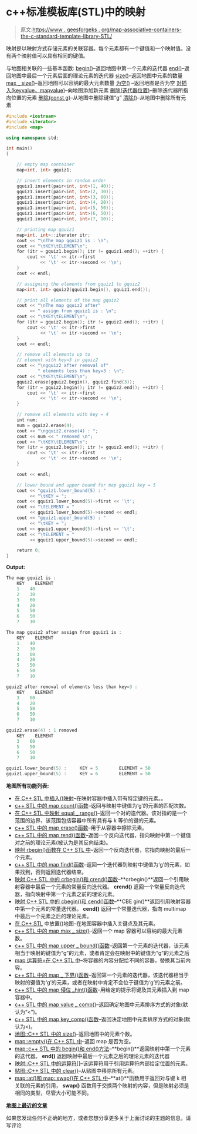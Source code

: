 # c++标准模板库(STL)中的映射

> 原文:[https://www . geesforgeks . org/map-associative-containers-the-c-standard-template-library-STL/](https://www.geeksforgeeks.org/map-associative-containers-the-c-standard-template-library-stl/)

映射是以映射方式存储元素的关联容器。每个元素都有一个键值和一个映射值。没有两个映射值可以具有相同的键值。

与地图相关联的一些基本函数:
[begin()](https://www.geeksforgeeks.org/mapbegin-end-c-stl/)–返回地图中第一个元素的迭代器
[end()](https://www.geeksforgeeks.org/mapbegin-end-c-stl/)–返回地图中最后一个元素后面的理论元素的迭代器
[size()](https://www.geeksforgeeks.org/mapsize-c-stl/)–返回地图中元素的数量
[max _ size()](https://www.geeksforgeeks.org/map-max_size-in-c-stl/)–返回地图可以容纳的最大元素数量
[为空()](https://www.geeksforgeeks.org/mapempty-c-stl/) –返回地图是否为空
[对插入(keyvalue，mapvalue)](https://www.geeksforgeeks.org/map-insert-in-c-stl/)–向地图添加新元素
[删除(迭代器位置)](https://www.geeksforgeeks.org/map-erase-function-in-c-stl/)–删除迭代器所指向位置的元素
[删除(const g)](https://www.geeksforgeeks.org/map-erase-function-in-c-stl/)–从地图中删除键值“g”
[清除()](https://www.geeksforgeeks.org/mapclear-c-stl/)–从地图中删除所有元素

```cpp
#include <iostream>
#include <iterator>
#include <map>

using namespace std;

int main()
{

    // empty map container
    map<int, int> gquiz1;

    // insert elements in random order
    gquiz1.insert(pair<int, int>(1, 40));
    gquiz1.insert(pair<int, int>(2, 30));
    gquiz1.insert(pair<int, int>(3, 60));
    gquiz1.insert(pair<int, int>(4, 20));
    gquiz1.insert(pair<int, int>(5, 50));
    gquiz1.insert(pair<int, int>(6, 50));
    gquiz1.insert(pair<int, int>(7, 10));

    // printing map gquiz1
    map<int, int>::iterator itr;
    cout << "\nThe map gquiz1 is : \n";
    cout << "\tKEY\tELEMENT\n";
    for (itr = gquiz1.begin(); itr != gquiz1.end(); ++itr) {
        cout << '\t' << itr->first
             << '\t' << itr->second << '\n';
    }
    cout << endl;

    // assigning the elements from gquiz1 to gquiz2
    map<int, int> gquiz2(gquiz1.begin(), gquiz1.end());

    // print all elements of the map gquiz2
    cout << "\nThe map gquiz2 after"
         << " assign from gquiz1 is : \n";
    cout << "\tKEY\tELEMENT\n";
    for (itr = gquiz2.begin(); itr != gquiz2.end(); ++itr) {
        cout << '\t' << itr->first
             << '\t' << itr->second << '\n';
    }
    cout << endl;

    // remove all elements up to
    // element with key=3 in gquiz2
    cout << "\ngquiz2 after removal of"
            " elements less than key=3 : \n";
    cout << "\tKEY\tELEMENT\n";
    gquiz2.erase(gquiz2.begin(), gquiz2.find(3));
    for (itr = gquiz2.begin(); itr != gquiz2.end(); ++itr) {
        cout << '\t' << itr->first
             << '\t' << itr->second << '\n';
    }

    // remove all elements with key = 4
    int num;
    num = gquiz2.erase(4);
    cout << "\ngquiz2.erase(4) : ";
    cout << num << " removed \n";
    cout << "\tKEY\tELEMENT\n";
    for (itr = gquiz2.begin(); itr != gquiz2.end(); ++itr) {
        cout << '\t' << itr->first
             << '\t' << itr->second << '\n';
    }

    cout << endl;

    // lower bound and upper bound for map gquiz1 key = 5
    cout << "gquiz1.lower_bound(5) : "
         << "\tKEY = ";
    cout << gquiz1.lower_bound(5)->first << '\t';
    cout << "\tELEMENT = "
         << gquiz1.lower_bound(5)->second << endl;
    cout << "gquiz1.upper_bound(5) : "
         << "\tKEY = ";
    cout << gquiz1.upper_bound(5)->first << '\t';
    cout << "\tELEMENT = "
         << gquiz1.upper_bound(5)->second << endl;

    return 0;
}
```

**Output:**

```cpp
The map gquiz1 is : 
    KEY    ELEMENT
    1    40
    2    30
    3    60
    4    20
    5    50
    6    50
    7    10

The map gquiz2 after assign from gquiz1 is : 
    KEY    ELEMENT
    1    40
    2    30
    3    60
    4    20
    5    50
    6    50
    7    10

gquiz2 after removal of elements less than key=3 : 
    KEY    ELEMENT
    3    60
    4    20
    5    50
    6    50
    7    10

gquiz2.erase(4) : 1 removed 
    KEY    ELEMENT
    3    60
    5    50
    6    50
    7    10

gquiz1.lower_bound(5) :     KEY = 5        ELEMENT = 50
gquiz1.upper_bound(5) :     KEY = 6        ELEMENT = 50

```

**地图所有功能列表:**

*   [在 C++ STL 中插入()映射](https://www.geeksforgeeks.org/map-insert-in-c-stl/)–在映射容器中插入带有特定键的元素。。
*   [c++ STL 中的 map count()函数](https://www.geeksforgeeks.org/map-count-function-in-c-stl/)–返回与映射中键值为‘g’的元素的匹配次数。
*   [在 C++ STL 中映射 equal _ range()](https://www.geeksforgeeks.org/map-equal_range-in-c-stl/)–返回一个对的迭代器。该对指的是一个范围的边界，该范围包括容器中所有具有与 k 等价的键的元素。
*   [c++ STL 中的 map erase()函数](https://www.geeksforgeeks.org/map-erase-function-in-c-stl/)–用于从容器中擦除元素。
*   [c++ STL 中的 map rend()函数](https://www.geeksforgeeks.org/map-rend-function-in-c-stl/)–返回一个反向迭代器，指向映射中第一个键值对之前的理论元素(被认为是其反向结束)。
*   [映射 rbegin()函数在 C++ STL 中](https://www.geeksforgeeks.org/map-rbegin-function-in-c-stl-2/)–返回一个反向迭代器，它指向映射的最后一个元素。
*   [c++ STL 中的 map find()函数](https://www.geeksforgeeks.org/map-find-function-in-c-stl/)–返回一个迭代器到映射中键值为‘g’的元素，如果找到，否则返回迭代器结束。
*   [映射 C++ STL 中的 crbegin()和 crend()函数](https://www.geeksforgeeks.org/map-crbegin-and-crend-function-in-c-stl/)–**crbegin()**返回一个引用映射容器中最后一个元素的常量反向迭代器。 **crend()** 返回一个常量反向迭代器，指向映射中第一个元素之前的理论元素。
*   [映射 C++ STL 中的 cbegin()和 cend()函数](https://www.geeksforgeeks.org/map-cbegin-and-cend-function-in-c-stl/)–**CBE gin()**返回引用映射容器中第一个元素的常量迭代器。 **cend()** 返回一个常量迭代器，指向 multimap 中最后一个元素之后的理论元素。
*   [在 C++ STL](https://www.geeksforgeeks.org/map-emplace-in-c-stl/) 中放置()地图–在地图容器中插入关键点及其元素。
*   [c++ STL 中的 map max _ size()](https://www.geeksforgeeks.org/map-max_size-in-c-stl/)–返回一个 map 容器可以容纳的最大元素数。
*   [c++ STL 中的 map upper _ bound()函数](https://www.geeksforgeeks.org/map-upper_bound-function-in-c-stl/)–返回第一个元素的迭代器，该元素相当于映射的键值为“g”的元素，或者肯定会在映射中的键值为“g”的元素之后
*   [map 运算符=在 C++ STL 中](https://www.geeksforgeeks.org/map-operator-in-c-stl/)–将容器的内容分配给不同的容器，替换其当前内容。
*   [c++ STL 中的 map _ 下界()函数](https://www.geeksforgeeks.org/map-lower_bound-function-in-c-stl/)–返回第一个元素的迭代器，该迭代器相当于映射的键值为‘g’的元素，或者在映射中肯定不会位于键值为‘g’的元素之前。
*   [c++ STL 中的 map 侵位 _hint()函数](https://www.geeksforgeeks.org/map-emplace_hint-function-in-c-stl/)–用给定的提示将键及其元素插入到 map 容器中。
*   [c++ STL 中的 map value _ comp()](https://www.geeksforgeeks.org/map-value_comp-in-c-stl/)–返回确定地图中元素排序方式的对象(默认为“<”)。
*   [c++ STL 中的 map key_comp()函数](https://www.geeksforgeeks.org/map-key_comp-function-in-c-stl/)–返回决定地图中元素排序方式的对象(默认为<)。
*   [地图::C++ STL 中的 size()](https://www.geeksforgeeks.org/mapsize-c-stl/)–返回地图中的元素个数。
*   [map::empty()在 C++ STL 中](https://www.geeksforgeeks.org/mapempty-c-stl/)–返回 map 是否为空。
*   [map::c++ STL 中的 begin()和 end()方法](https://www.geeksforgeeks.org/mapbegin-end-c-stl/)–**begin()**返回映射中第一个元素的迭代器。 **end()** 返回映射中最后一个元素之后的理论元素的迭代器
*   [映射::C++ STL 中的运算符[]](https://www.geeksforgeeks.org/map-operator-cpp-stl/)–该运算符用于引用运算符内部给定位置的元素。
*   [贴图::C++ STL 中的 clear()](https://www.geeksforgeeks.org/mapclear-c-stl/)–从贴图中移除所有元素。
*   [map::at()和 map::swap()在 C++ STL 中](https://www.geeksforgeeks.org/mapat-mapswap-c-stl/)–**at()**函数用于返回对与键 k 相关联的元素的引用， **swap()** 函数用于交换两个映射的内容，但是映射必须是相同的类型，尽管大小可能不同。

**[地图上最近的文章](https://www.geeksforgeeks.org/tag/cpp-map/)**

如果您发现任何不正确的地方，或者您想分享更多关于上面讨论的主题的信息，请写评论